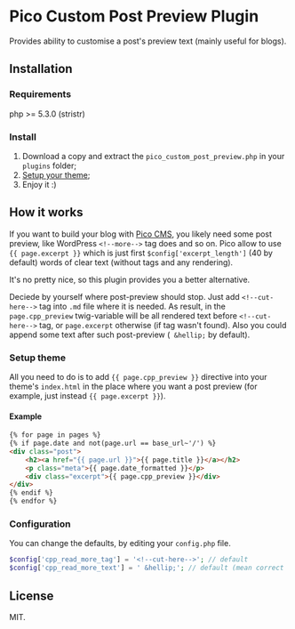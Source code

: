 Pico Custom Post Preview Plugin
===============================

Provides ability to customise a post's preview text (mainly useful for blogs).

## Installation

### Requirements

php >= 5.3.0 (stristr)

### Install

1. Download a copy and extract the `pico_custom_post_preview.php` in your `plugins` folder;
2. [Setup your theme][cpp_setup_theme];
3. Enjoy it :)


## How it works

If you want to build your blog with [Pico CMS][pico-git],
you likely need some post preview, like WordPress `<!--more-->` tag does and so on.
Pico allow to use `{{ page.excerpt }}` which is
just first `$config['excerpt_length']` (40 by default) words of clear text (without tags and any rendering).

It's no pretty nice, so this plugin provides you a better alternative.

Deciede by yourself where post-preview should stop.
Just add `<!--cut-here-->` tag into `.md` file where it is needed.
As result, in the `page.cpp_preview` twig-variable will be all rendered text before `<!--cut-here-->` tag,
or `page.excerpt` otherwise (if tag wasn't found).
Also you could append some text after such post-preview (` &hellip;` by default).


### Setup theme

All you need to do is to add `{{ page.cpp_preview }}` directive into your theme's `index.html`
in the place where you want a post preview (for example, just instead `{{ page.excerpt }}`).

#### Example

```html
{% for page in pages %}
{% if page.date and not(page.url == base_url~'/') %}
<div class="post">
    <h2><a href="{{ page.url }}">{{ page.title }}</a></h2>
    <p class="meta">{{ page.date_formatted }}</p>
    <div class="excerpt">{{ page.cpp_preview }}</div>
</div>
{% endif %}
{% endfor %}
```

### Configuration

You can change the defaults, by editing your `config.php` file.

```php
$config['cpp_read_more_tag'] = '<!--cut-here-->'; // default
$config['cpp_read_more_text'] = ' &hellip;'; // default (mean correct ' ...')
```

## License

MIT.


[cpp_setup_theme]:https://github.com/Jecomire/pico-custom-post-preview-plugin#setup-theme
[pico-git]:https://github.com/gilbitron/Pico
